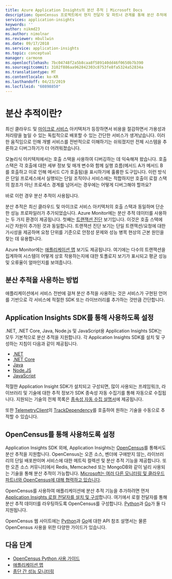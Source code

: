 ```yaml
---
title: Azure Application Insights의 분산 추적 | Microsoft Docs
description: OpenCensus 프로젝트에서 현지 전달자 및 파트너 관계를 통해 분산 추적에 대한 Microsoft의 지원 정보를 제공합니다.
services: application-insights
keywords: ''
author: nikmd23
ms.author: nimolnar
ms.reviewer: mbullwin
ms.date: 09/17/2018
ms.service: application-insights
ms.topic: conceptual
manager: carmonm
ms.openlocfilehash: 7bc04748f2a5b8caa8f589140dd46f0650b7b390
ms.sourcegitcommit: 3102f886aa962842303c8753fe8fa5324a52834a
ms.translationtype: MT
ms.contentlocale: ko-KR
ms.lasthandoff: 04/23/2019
ms.locfileid: "60898850"
---
```

# <a name="what-is-distributed-tracing"></a>분산 추적이란?

최신 클라우드 및 [마이크로 서비스](https://azure.com/microservices) 아키텍처가 등장하면서 비용을 절감하면서 가용성과 처리량을 높일 수 있는 독립적으로 배포할 수 있는 간단한 서비스가 생겨났습니다. 이러한 움직임으로 인해 개별 서비스를 전반적으로 이해하기는 쉬워졌지만 전체 시스템을 추론하고 디버그하기가 더 어려워졌습니다.

모놀리식 아키텍처에서는 호출 스택을 사용하여 디버깅하는 데 익숙해져 왔습니다. 호출 스택은 각 호출에 대한 세부 정보 및 매개 변수와 함께 실행 흐름(메서드 A가 메서드 B를 호출하고 이로 인해 메서드 C가 호출됨)을 표시하기에 훌륭한 도구입니다. 이런 방식은 단일 프로세스에서 실행되는 단일 조직이나 서비스에는 적합하지만 호출이 로컬 스택의 참조가 아닌 프로세스 경계를 넘어서는 경우에는 어떻게 디버그해야 할까요? 

바로 이런 경우 분산 추적이 사용됩니다.  

분산 추적은 최신 클라우드 및 마이크로 서비스 아키텍처의 호출 스택과 동일하며 단순한 성능 프로파일러가 추가되었습니다. Azure Monitor에는 분산 추적 데이터를 사용하는 두 가지 환경이 제공됩니다. 첫째는 [트랜잭션 진단](https://docs.microsoft.com/azure/application-insights/app-insights-transaction-diagnostics) 보기입니다. 이것은 호출 스택에 시간 차원이 추가된 것과 동일합니다. 트랜잭션 진단 보기는 단일 트랜잭션/요청에 대한 가시성을 제공하며 요청 단위를 기준으로 안정성 문제와 성능 병목 현상의 근본 원인을 찾는 데 유용합니다.

Azure Monitor에는 [애플리케이션 맵](https://docs.microsoft.com/azure/application-insights/app-insights-app-map) 보기도 제공됩니다. 여기에는 다수의 트랜잭션을 집계하여 시스템이 어떻게 상호 작용하는지에 대한 토폴로지 보기가 표시되고 평균 성능 및 오류율이 얼마인지를 보여줍니다. 

## <a name="how-to-enable-distributed-tracing"></a>분산 추적을 사용하는 방법

애플리케이션에서 서비스 전반에 걸쳐 분산 추적을 사용하는 것은 서비스가 구현된 언어를 기반으로 각 서비스에 적절한 SDK 또는 라이브러리를 추가하는 것만큼 간단합니다.

## <a name="enabling-via-application-insights-sdks"></a>Application Insights SDK를 통해 사용하도록 설정

.NET, .NET Core, Java, Node.js 및 JavaScript용 Application Insights SDK는 모두 기본적으로 분산 추적을 지원합니다. 각 Application Insights SDK를 설치 및 구성하는 지침이 다음과 같이 제공됩니다.

* [.NET](https://docs.microsoft.com/azure/application-insights/quick-monitor-portal)
* [.NET Core](https://docs.microsoft.com/azure/application-insights/app-insights-dotnetcore-quick-start)
* [Java](https://docs.microsoft.com/azure/application-insights/app-insights-java-get-started)
* [Node.JS](https://docs.microsoft.com/azure/application-insights/app-insights-nodejs-quick-start)
* [JavaScript](https://docs.microsoft.com/azure/application-insights/app-insights-javascript)

적절한 Application Insight SDK가 설치되고 구성되면, 많이 사용되는 프레임워크, 라이브러리 및 기술에 대한 추적 정보가 SDK 종속성 자동 수집기를 통해 자동으로 수집됩니다. 지원되는 기술의 전체 목록은 [종속성 자동 수집 설명서](https://docs.microsoft.com/azure/application-insights/auto-collect-dependencies)에 제공됩니다.

 또한 [TelemetryClient](https://docs.microsoft.com/azure/application-insights/app-insights-api-custom-events-metrics)의 [TrackDependency](https://docs.microsoft.com/azure/application-insights/app-insights-api-custom-events-metrics)를 호출하여 원하는 기술을 수동으로 추적할 수 있습니다.

## <a name="enable-via-opencensus"></a>OpenCensus를 통해 사용하도록 설정

Application Insights SDK 외에, Application Insights는 [OpenCensus](https://opencensus.io/)를 통해서도 분산 추적을 지원합니다. OpenCensus는 오픈 소스, 벤더에 구애받지 않는, 라이브러리의 단일 배포판이며 서비스에 대한 메트릭 컬렉션 및 분산 추적 기능을 제공합니다. 또한 오픈 소스 커뮤니티에서 Redis, Memcached 또는 MongoDB와 같이 널리 사용되는 기술을 통해 분산 추적이 가능합니다. [Microsoft는 여러 다른 모니터링 및 클라우드 파트너와 OpenCensus에 대해 협력하고 있습니다](https://open.microsoft.com/2018/06/13/microsoft-joins-the-opencensus-project/).

OpenCensus를 사용하여 애플리케이션에 분산 추적 기능을 추가하려면 먼저 [Application Insights 로컬 전달자를 설치 및 구성](./../../azure-monitor/app/opencensus-local-forwarder.md)합니다. 여기에서 로컬 전달자를 통해 분산 추적 데이터를 라우팅하도록 OpenCensus를 구성합니다. [Python](./../../azure-monitor/app/opencensus-python.md)과 [Go](./../../azure-monitor/app/opencensus-go.md)가 둘 다 지원됩니다.

OpenCensus 웹 사이트에는 [Python](https://opencensus.io/api/python/trace/usage.html)과 [Go](https://godoc.org/go.opencensus.io)에 대한 API 참조 설명서는 물론 OpenCensus 사용을 위한 다양한 가이드가 있습니다. 

## <a name="next-steps"></a>다음 단계

* [OpenCensus Python 사용 가이드](https://opencensus.io/api/python/trace/usage.html)
* [애플리케이션 맵](./../../azure-monitor/app/app-map.md)
* [종단 간 성능 모니터링](./../../azure-monitor/learn/tutorial-performance.md)
